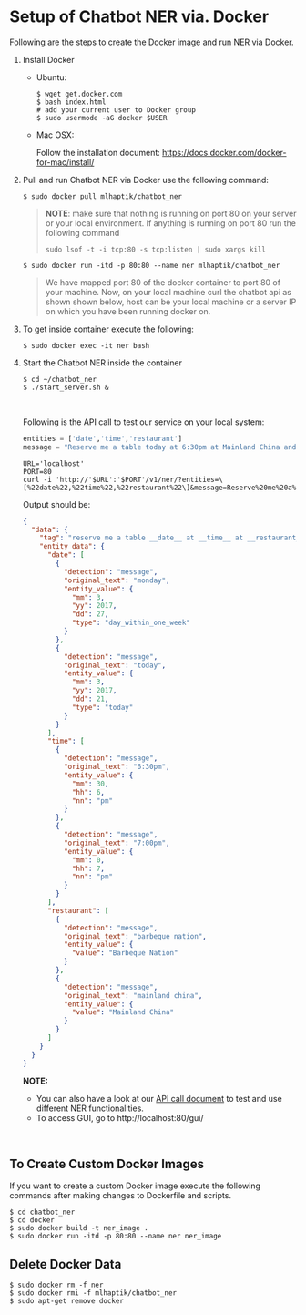 # Setup of Chatbot NER via. Docker

Following are the steps to create the Docker image and run NER via Docker.

1. Install Docker 

   - Ubuntu:

     ```shell
     $ wget get.docker.com
     $ bash index.html
     # add your current user to Docker group
     $ sudo usermode -aG docker $USER
     ```

   - Mac OSX:

     Follow the installation document: https://docs.docker.com/docker-for-mac/install/

2. Pull and run Chatbot NER via Docker use the following command:

   ```shell
   $ sudo docker pull mlhaptik/chatbot_ner
   ```

   > **NOTE**: make sure that nothing is running on port 80 on your server or your local environment. If anything is running on port 80 run the following command
   >
   > `sudo lsof -t -i tcp:80 -s tcp:listen | sudo xargs kill`

   ```shell
   $ sudo docker run -itd -p 80:80 --name ner mlhaptik/chatbot_ner
   ```

   > We have mapped port 80 of the docker container to  port 80 of your machine. Now, on your local machine curl the chatbot api as shown shown below, host can be your local machine or a server IP on which you have been running docker on.

3. To get inside container execute the following:

   ```shell
   $ sudo docker exec -it ner bash
   ```

4. Start the Chatbot NER inside the container

   ```shell
   $ cd ~/chatbot_ner
   $ ./start_server.sh &
   ```

   ​

   Following is the API call to test our service on your local system:

   ```python
   entities = ['date','time','restaurant']
   message = "Reserve me a table today at 6:30pm at Mainland China and on Monday at 7:00pm at Barbeque Nation" 
   ```

   ```shell
   URL='localhost'
   PORT=80
   curl -i 'http://'$URL':'$PORT'/v1/ner/?entities=\[%22date%22,%22time%22,%22restaurant%22\]&message=Reserve%20me%20a%20table%20today%20at%206:30pm%20at%20Mainland%20China%20and%20on%20Monday%20at%207:00pm%20at%20Barbeque%20Nation'
   ```

   Output should be:

   ```json
   {
     "data": {
       "tag": "reserve me a table __date__ at __time__ at __restaurant__ and on __date__ at __time__ at __restaurant__",
       "entity_data": {
         "date": [
           {
             "detection": "message",
             "original_text": "monday",
             "entity_value": {
               "mm": 3,
               "yy": 2017,
               "dd": 27,
               "type": "day_within_one_week"
             }
           },
           {
             "detection": "message",
             "original_text": "today",
             "entity_value": {
               "mm": 3,
               "yy": 2017,
               "dd": 21,
               "type": "today"
             }
           }
         ],
         "time": [
           {
             "detection": "message",
             "original_text": "6:30pm",
             "entity_value": {
               "mm": 30,
               "hh": 6,
               "nn": "pm"
             }
           },
           {
             "detection": "message",
             "original_text": "7:00pm",
             "entity_value": {
               "mm": 0,
               "hh": 7,
               "nn": "pm"
             }
           }
         ],
         "restaurant": [
           {
             "detection": "message",
             "original_text": "barbeque nation",
             "entity_value": {
               "value": "Barbeque Nation"
             }
           },
           {
             "detection": "message",
             "original_text": "mainland china",
             "entity_value": {
               "value": "Mainland China"
             }
           }
         ]
       }
     }
   }
   ```

   **NOTE:**

   - You can also have a look at our [API call document](/docs/api_call.md) to test and use different NER functionalities.
   - To access GUI, go to http://localhost:80/gui/ 

   ​


## To Create Custom Docker Images

If you want to create a custom Docker image execute the following commands after making changes to Dockerfile and scripts.

```shell
$ cd chatbot_ner
$ cd docker
$ sudo docker build -t ner_image .
$ sudo docker run -itd -p 80:80 --name ner ner_image
```

## Delete Docker Data

```shell
$ sudo docker rm -f ner
$ sudo docker rmi -f mlhaptik/chatbot_ner
$ sudo apt-get remove docker
```


